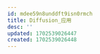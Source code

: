 ```yaml
---
id: mdee59n8unddft9isn0rmch
title: Diffusion_应用
desc: ''
updated: 1702539026447
created: 1702539026448
---
```

